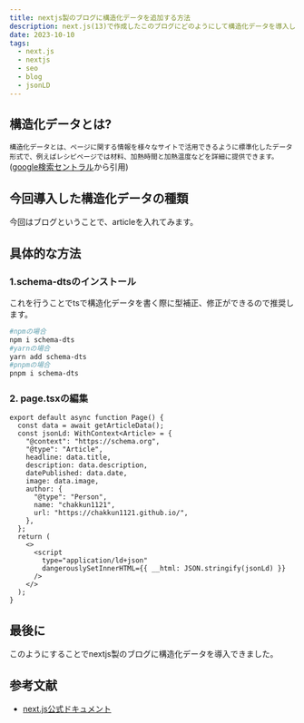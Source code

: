 ```yaml
---
title: nextjs製のブログに構造化データを追加する方法
description: next.js(13)で作成したこのブログにどのようにして構造化データを導入したのかを解説します。
date: 2023-10-10
tags:
  - next.js
  - nextjs
  - seo
  - blog
  - jsonLD
---
```


## 構造化データとは?

`構造化データとは、ページに関する情報を様々なサイトで活用できるように標準化したデータ形式で、例えばレシピページでは材料、加熱時間と加熱温度などを詳細に提供できます。`
([google検索セントラル](https://developers.google.com/search/docs/appearance/structured-data/intro-structured-data?hl=ja)から引用)

## 今回導入した構造化データの種類

今回はブログということで、articleを入れてみます。

## 具体的な方法

### 1.schema-dtsのインストール

これを行うことでtsで構造化データを書く際に型補正、修正ができるので推奨します。

```bash
#npmの場合
npm i schema-dts
#yarnの場合
yarn add schema-dts
#pnpmの場合
pnpm i schema-dts
```

### 2. page.tsxの編集

```tsx
export default async function Page() {
  const data = await getArticleData();
  const jsonLd: WithContext<Article> = {
    "@context": "https://schema.org",
    "@type": "Article",
    headline: data.title,
    description: data.description,
    datePublished: data.date,
    image: data.image,
    author: {
      "@type": "Person",
      name: "chakkun1121",
      url: "https://chakkun1121.github.io/",
    },
  };
  return (
    <>
      <script
        type="application/ld+json"
        dangerouslySetInnerHTML={{ __html: JSON.stringify(jsonLd) }}
      />
    </>
  );
}
```

## 最後に

このようにすることでnextjs製のブログに構造化データを導入できました。

## 参考文献

- [next.js公式ドキュメント](https://nextjs.org/docs/app/building-your-application/optimizing/metadata#json-ld)
